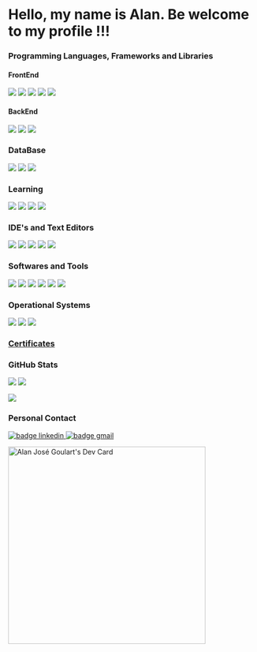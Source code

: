 # Hello, my name is Alan. Be welcome to my profile !!!

### Programming Languages, Frameworks and Libraries

#### FrontEnd

![](https://bit.ly/3Eztv2T)
![](https://bit.ly/3z2qLKi)
![](https://img.shields.io/badge/SASS-CC6699?style=for-the-badge&logo=SASS&logoColor=white)
![](https://bit.ly/3mydYub)
![](https://img.shields.io/badge/bootstrap-7952B3?style=for-the-badge&logo=bootstrap&logoColor=FFFFFF)

#### BackEnd

![](https://img.shields.io/badge/java-007396?style=for-the-badge&logo=java&logoColor=FFFFFF)
![](https://img.shields.io/badge/C%23-239120?style=for-the-badge&logo=csharp&logoColor=FFFFFF)
![](https://img.shields.io/badge/.NET-5C2D91?style=for-the-badge&logo=.net&logoColor=white)

### DataBase

![](https://img.shields.io/badge/MySQL-4479A1?style=for-the-badge&logo=mysql&logoColor=FFFFFF)
![](https://img.shields.io/badge/SQLServer-CC2927?style=for-the-badge&logo=java&logoColor=FFFFFF)
![](https://img.shields.io/badge/firebase-FFDA28?style=for-the-badge&logo=firebase&logoColor=FFFFFF)

### Learning

![](https://img.shields.io/badge/typescript-%23007ACC.svg?style=for-the-badge&logo=typescript&logoColor=white)
![](https://img.shields.io/badge/nodejs-339933?style=for-the-badge&logo=node.js&logoColor=FFFFFF)
![](https://bit.ly/3FzMn3l)
![](https://img.shields.io/badge/microsoft%20azure-0078D4?style=for-the-badge&logo=microsoftazure&logoColor=FFFFFF)

### IDE's and Text Editors

![](https://img.shields.io/badge/vsCode-007ACC?style=for-the-badge&logo=visualstudiocode&logoColor=FFFFFF)
![](https://img.shields.io/badge/visual%20studio-5C2D91?style=for-the-badge&logo=visualstudio&logoColor=FFFFFF)
![](https://img.shields.io/badge/intellij%20idea-000000?style=for-the-badge&logo=intellijidea&logoColor=FFFFFF)
![](https://img.shields.io/badge/atom.io-66595C?style=for-the-badge&logo=atom&logoColor=FFFFFF)
![](https://img.shields.io/badge/notepad%2B%2B-52E59A?style=for-the-badge&logo=notepadplusplus&logoColor=FFFFFF)

### Softwares and Tools

![](https://img.shields.io/badge/figma-F24E1E?style=for-the-badge&logo=figma&logoColor=FFFFFF)
![](https://img.shields.io/badge/git-F05032?style=for-the-badge&logo=git&logoColor=FFFFFF)
![](https://img.shields.io/badge/github-181717?style=for-the-badge&logo=github&logoColor=FFFFFF)
![](https://img.shields.io/badge/MySQL%20Workbench-4479A1?style=for-the-badge&logo=mysql&logoColor=FFFFFF)
![](https://img.shields.io/badge/npm-CB3837?style=for-the-badge&logo=npm&logoColor=FFFFFF)
![](https://img.shields.io/badge/yarn-2C8EBB?style=for-the-badge&logo=yarn&logoColor=FFFFFF)

### Operational Systems

![](https://img.shields.io/badge/ubuntu-E95420?style=for-the-badge&logo=ubuntu&logoColor=FFFFFF)
![](https://img.shields.io/badge/fedora-072b61?style=for-the-badge&logo=linux&logoColor=FFFFFF)
![](https://img.shields.io/badge/windows-0078D6?style=for-the-badge&logo=windows&logoColor=FFFFFF)

### [Certificates](https://github.com/GoulartAJG/GoulartAJG/tree/main/Certificados)

### GitHub Stats

![](https://github-readme-stats.vercel.app/api?username=GoulartAJG&show_icons=true&theme=radical)
![](https://github-readme-stats.vercel.app/api/top-langs/?username=GoulartAJG&layout=compact&show_icons=true&locale=en&theme=synthwave)

![](https://github-readme-stats.alan.app/api/top-langs/?username=GoulartAJG&layout=compact&show_icons=true&locale=en&theme=synthwave)

### Personal Contact

<a href="https://www.linkedin.com/in/alangoulartdev/">
<img src="https://img.shields.io/badge/-AlanGoulart-blue?style=flat&logo=Linkedin&logoColor=white" alt="badge linkedin">
</a>
<a href="mailto:alanj.goulart@gmail.com">
<img src="https://img.shields.io/badge/-alanj.goulart@gmail.com-red?style=flat&logo=Gmail&logoColor=white" alt="badge gmail">
</a>

<a href="https://app.daily.dev/GoulartAJG"><img src="https://api.daily.dev/devcards/b4d352d5120944cabb55594464439cad.png?r=a6v" width="400" alt="Alan José Goulart's Dev Card"/></a>
